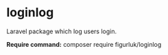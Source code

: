 # loginlog
Laravel package which log users login.

**Require command:** composer require figurluk/loginlog